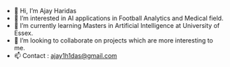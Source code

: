 - 👋 Hi, I’m Ajay Haridas
- 👀 I’m interested in AI applications in Football Analytics and Medical field.
- 🌱 I’m currently learning Masters in Artificial Intelligence at University of Essex.
- 💞️ I’m looking to collaborate on projects which are more interesting to me.
- 📫 Contact : ajay1h1das@gmail.com

<!---
ah20776/ah20776 is a ✨ special ✨ repository because its `README.md` (this file) appears on your GitHub profile.
You can click the Preview link to take a look at your changes.
--->
